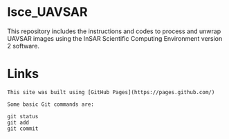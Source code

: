# Isce_UAVSAR
This repository includes the instructions and codes to process and unwrap UAVSAR images using the InSAR Scientific Computing Environment version 2 software.
  # Links
    This site was built using [GitHub Pages](https://pages.github.com/)
    
    Some basic Git commands are:
```
git status
git add
git commit
```
    
